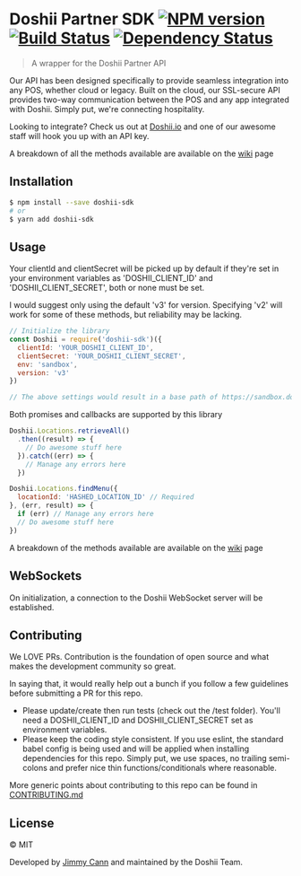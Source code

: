 # Doshii Partner SDK [![NPM version][npm-image]][npm-url] [![Build Status][travis-image]][travis-url] [![Dependency Status][daviddm-image]][daviddm-url]
> A wrapper for the Doshii Partner API

Our API has been designed specifically to provide seamless integration into any POS, whether cloud or legacy. Built on the cloud, our SSL-secure API provides two-way communication between the POS and any app integrated with Doshii. Simply put, we're connecting hospitality.

Looking to integrate? Check us out at [Doshii.io](http://doshii.io) and one of our awesome staff will hook you up with an API key.

A breakdown of all the methods available are available on the [wiki](https://github.com/yjimk/doshii-sdk/wiki) page

## Installation

```sh
$ npm install --save doshii-sdk
# or
$ yarn add doshii-sdk
```

## Usage

Your clientId and clientSecret will be picked up by default if they're set in your environment variables as 'DOSHII_CLIENT_ID' and 'DOSHII_CLIENT_SECRET', both or none must be set.

I would suggest only using the default 'v3' for version.  Specifying 'v2' will work for some of these methods, but reliability may be lacking.

```js
// Initialize the library
const Doshii = require('doshii-sdk')({
  clientId: 'YOUR_DOSHII_CLIENT_ID',
  clientSecret: 'YOUR_DOSHII_CLIENT_SECRET',
  env: 'sandbox',
  version: 'v3'
})

// The above settings would result in a base path of https://sandbox.doshii.co/partner/v3
```

Both promises and callbacks are supported by this library
```js
Doshii.Locations.retrieveAll()
  .then((result) => {
    // Do awesome stuff here
  }).catch((err) => {
    // Manage any errors here
  })

Doshii.Locations.findMenu({
  locationId: 'HASHED_LOCATION_ID' // Required
}, (err, result) => {
  if (err) // Manage any errors here
  // Do awesome stuff here
})
```
A breakdown of the methods available are available on the [wiki](https://github.com/yjimk/doshii-sdk/wiki) page

## WebSockets

On initialization, a connection to the Doshii WebSocket server will be established.

## Contributing

We LOVE PRs. Contribution is the foundation of open source and what makes the development community so great.

In saying that, it would really help out a bunch if you follow a few guidelines before submitting a PR for this repo.

- Please update/create then run tests (check out the /test folder). You'll need a DOSHII_CLIENT_ID and DOSHII_CLIENT_SECRET set as environment variables.
- Please keep the coding style consistent. If you use eslint, the standard babel config is being used and will be applied when installing dependencies for this repo. Simply put, we use spaces, no trailing semi-colons and prefer nice thin functions/conditionals where reasonable.

More generic points about contributing to this repo can be found in [CONTRIBUTING.md](https://github.com/yjimk/doshii-sdk/blob/master/CONTRIBUTING.md)

## License

© MIT

Developed by [Jimmy Cann](mail@jimmycann.com) and maintained by the Doshii Team.


[npm-image]: https://badge.fury.io/js/doshii-sdk.svg
[npm-url]: https://npmjs.org/package/doshii-sdk
[travis-image]: https://travis-ci.org/yjimk/doshii-sdk.svg?branch=master
[travis-url]: https://travis-ci.org/yjimk/doshii-sdk
[daviddm-image]: https://david-dm.org/yjimk/doshii-sdk.svg?theme=shields.io
[daviddm-url]: https://david-dm.org/yjimk/doshii-sdk
